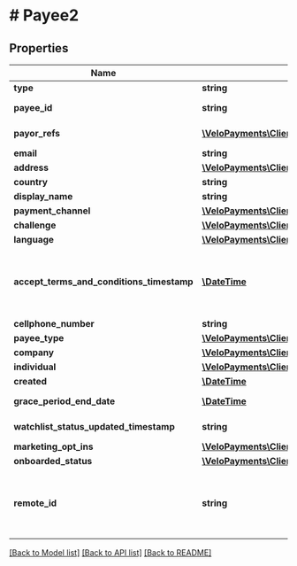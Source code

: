 # # Payee2

## Properties

Name | Type | Description | Notes
------------ | ------------- | ------------- | -------------
**type** | **string** |  | [optional] 
**payee_id** | **string** |  | [optional] [readonly] 
**payor_refs** | [**\VeloPayments\Client\Model\PayeePayorRefV2[]**](PayeePayorRefV2.md) |  | [optional] [readonly] 
**email** | **string** |  | [optional] 
**address** | [**\VeloPayments\Client\Model\PayeeAddress**](PayeeAddress.md) |  | [optional] 
**country** | **string** |  | [optional] 
**display_name** | **string** |  | [optional] 
**payment_channel** | [**\VeloPayments\Client\Model\PayeePaymentChannel2**](PayeePaymentChannel2.md) |  | [optional] 
**challenge** | [**\VeloPayments\Client\Model\Challenge**](Challenge.md) |  | [optional] 
**language** | [**\VeloPayments\Client\Model\Language2**](Language2.md) |  | [optional] 
**accept_terms_and_conditions_timestamp** | [**\DateTime**](\DateTime.md) | The timestamp when the payee last accepted T&amp;Cs | [optional] [readonly] 
**cellphone_number** | **string** |  | [optional] 
**payee_type** | [**\VeloPayments\Client\Model\PayeeType**](PayeeType.md) |  | [optional] 
**company** | [**\VeloPayments\Client\Model\CompanyV1**](CompanyV1.md) |  | [optional] 
**individual** | [**\VeloPayments\Client\Model\IndividualV1**](IndividualV1.md) |  | [optional] 
**created** | [**\DateTime**](\DateTime.md) |  | [optional] 
**grace_period_end_date** | [**\DateTime**](\DateTime.md) |  | [optional] [readonly] 
**watchlist_status_updated_timestamp** | **string** |  | [optional] [readonly] 
**marketing_opt_ins** | [**\VeloPayments\Client\Model\MarketingOptIn[]**](MarketingOptIn.md) |  | [optional] 
**onboarded_status** | [**\VeloPayments\Client\Model\OnboardedStatus**](OnboardedStatus.md) |  | [optional] 
**remote_id** | **string** | Remote Id must be between 1 and 100 characters long | [optional] 

[[Back to Model list]](../../README.md#documentation-for-models) [[Back to API list]](../../README.md#documentation-for-api-endpoints) [[Back to README]](../../README.md)


